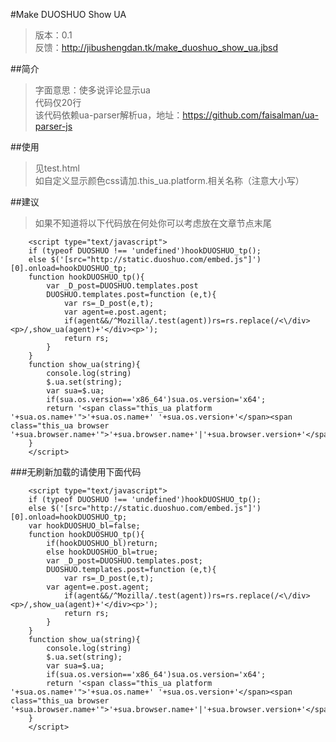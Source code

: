 #Make DUOSHUO Show UA
> 版本：0.1<br>
> 反馈：http://jibushengdan.tk/make_duoshuo_show_ua.jbsd

##简介
> 字面意思：使多说评论显示ua<br>
> 代码仅20行<br>
> 该代码依赖ua-parser解析ua，地址：https://github.com/faisalman/ua-parser-js

##使用
> 见test.html<br>
> 如自定义显示颜色css请加.this_ua.platform.相关名称（注意大小写）

##建议
> 如果不知道将以下代码放在何处你可以考虑放在文章节点末尾

		<script type="text/javascript">
		if (typeof DUOSHUO !== 'undefined')hookDUOSHUO_tp();
		else $('[src="http://static.duoshuo.com/embed.js"]')[0].onload=hookDUOSHUO_tp;
		function hookDUOSHUO_tp(){
			var _D_post=DUOSHUO.templates.post
			DUOSHUO.templates.post=function (e,t){
				var rs=_D_post(e,t);
				var agent=e.post.agent;
				if(agent&&/^Mozilla/.test(agent))rs=rs.replace(/<\/div><p>/,show_ua(agent)+'</div><p>');
				return rs;
			}
		}
		function show_ua(string){
			console.log(string)
			$.ua.set(string);
			var sua=$.ua;
			if(sua.os.version=='x86_64')sua.os.version='x64';
			return '<span class="this_ua platform '+sua.os.name+'">'+sua.os.name+' '+sua.os.version+'</span><span class="this_ua browser '+sua.browser.name+'">'+sua.browser.name+'|'+sua.browser.version+'</span>';
		}
		</script>

###无刷新加载的请使用下面代码

		<script type="text/javascript">
		if (typeof DUOSHUO !== 'undefined')hookDUOSHUO_tp();
		else $('[src="http://static.duoshuo.com/embed.js"]')[0].onload=hookDUOSHUO_tp;
		var hookDUOSHUO_bl=false;
		function hookDUOSHUO_tp(){
			if(hookDUOSHUO_bl)return;
			else hookDUOSHUO_bl=true;
			var _D_post=DUOSHUO.templates.post;
			DUOSHUO.templates.post=function (e,t){
				var rs=_D_post(e,t);
			var agent=e.post.agent;
				if(agent&&/^Mozilla/.test(agent))rs=rs.replace(/<\/div><p>/,show_ua(agent)+'</div><p>');
				return rs;
			}
		}
		function show_ua(string){
			console.log(string)
			$.ua.set(string);
			var sua=$.ua;
			if(sua.os.version=='x86_64')sua.os.version='x64';
			return '<span class="this_ua platform '+sua.os.name+'">'+sua.os.name+' '+sua.os.version+'</span><span class="this_ua browser '+sua.browser.name+'">'+sua.browser.name+'|'+sua.browser.version+'</span>';
		}
		</script>
